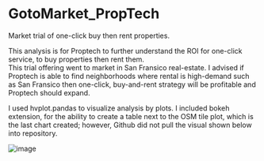 # GotoMarket_PropTech
Market trial of one-click buy then rent properties.

This analysis is for Proptech to further understand the ROI for one-click service, to buy properties then rent them.  
This trial offering went to market in San Fransico real-estate.  I advised if Proptech is able to find neighborhoods where rental is high-demand such as San Fransico then one-click, buy-and-rent strategy will be profitable and Proptech should expand.

I used hvplot.pandas to visualize analysis by plots.  I included bokeh extension, for the ability to create a table next to the OSM tile plot, which is the last chart created; however, Github did not pull the visual shown below into repository.





![image](https://user-images.githubusercontent.com/119983738/217637929-32912b9a-2e39-4564-8559-6ca42fad906d.png)
